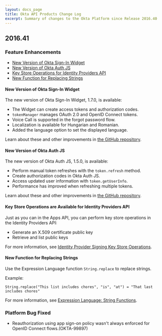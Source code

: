 ```yaml
---
layout: docs_page
title: Okta API Products Change Log
excerpt: Summary of changes to the Okta Platform since Release 2016.40
---
```


## 2016.41

### Feature Enhancements

* [New Version of Okta Sign-In Widget](#new-version-of-okta-sign-in-widget)
* [New Version of Okta Auth JS](#new-version-of-okta-auth-js)
* [Key Store Operations for Identity Providers API](#key-store-operations-are-available-for-identity-providers-api)
* [New Function for Replacing Strings](#new-function-for-replacing-strings)

#### New Version of Okta Sign-In Widget

The new version of Okta Sign-In Widget, 1.7.0, is available:

* The Widget can create access tokens and authorization codes.
* `tokenManager` manages OAuth 2.0 and OpenID Connect tokens.
* Voice Call is supported in the forgot password flow.
* Localization is available for Hungarian and Romanian.
* Added the language option to set the displayed language.

Learn about these and other improvements in [the GitHub repository](http://github.com/okta/okta-signin-widget/releases/latest).

#### New Version of Okta Auth JS

The new version of Okta Auth JS, 1.5.0, is available:

* Perform manual token refreshes with the `token.refresh` method.
* Create authorization codes in Okta Auth JS.
* Access updated user information with `token.getUserInfo`.
* Performance has improved when refreshing multiple tokens.

Learn about these and other improvements in [the GitHub repository](http://github.com/okta/okta-auth-js/releases/latest).

#### Key Store Operations are Available for Identity Providers API

Just as you can in the Apps API, you can perform key store operations in the Identity Providers API:

* Generate an X.509 certificate public key
* Retrieve and list public keys

For more information, see [Identity Provider Signing Key Store Operations](/docs/api/resources/idps.html#identity-provider-signing-key-store-operations).
<!-- OKTA-91498 -->

#### New Function for Replacing Strings

Use the Expression Language function `String.replace` to replace strings.

Example:

`String.replace("This list includes chores", "is", "at") = "That last includes chores"`
<!-- * `String.replaceOnce("This list includes chores", "is", "at") = "That list includes chores"` -->

For more information, see [Expression Language: String Functions](/reference/okta_expression_language/#string-functions).

<!-- OKTA-103057, OKTA-103966 -->

### Platform Bug Fixed

* Reauthorization using app sign-on policy wasn't always enforced for OpenID Connect flows.(OKTA-99897) <!-- OKTA-99900 -->
